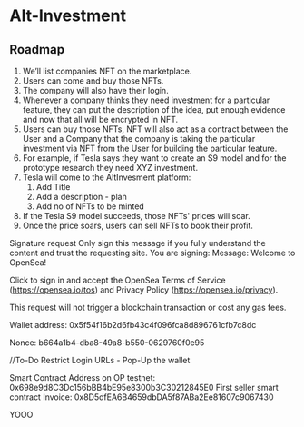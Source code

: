 # Alt-Investment

## Roadmap

1. We’ll list companies NFT on the marketplace. 
2. Users can come and buy those NFTs.
3. The company will also have their login.
4. Whenever a company thinks they need investment for a particular feature, they can put the description of the idea, put enough evidence and now that all will be encrypted in NFT.
5. Users can buy those NFTs, NFT will also act as a contract between the User and a Company that the company is taking the particular investment via NFT from the User for building the particular feature.
6. For example, if Tesla says they want to create an S9 model and for the prototype research they need XYZ investment.
7. Tesla will come to the AltInvesment platform:
    1. Add Title
    2. Add a description - plan
    3. Add no of NFTs to be minted
8. If the Tesla S9 model succeeds, those NFTs' prices will soar.
9. Once the price soars, users can sell NFTs to book their profit.


Signature request
Only sign this message if you fully understand the content and trust the requesting site.
You are signing:
Message:
Welcome to OpenSea!

Click to sign in and accept the OpenSea Terms of Service (https://opensea.io/tos) and Privacy Policy (https://opensea.io/privacy).

This request will not trigger a blockchain transaction or cost any gas fees.

Wallet address:
0x5f54f16b2d6fb43c4f096fca8d896761cfb7c8dc

Nonce:
b664a1b4-dba8-49a8-b550-0629760f0e95


//To-Do
Restrict Login URLs - Pop-Up the wallet




Smart Contract Address on OP testnet: 0x698e9d8C3Dc156bBB4bE95e8300b3C30212845E0
First seller smart contract Invoice: 0x8D5dfEA6B4659dbDA5f87ABa2Ee81607c9067430

YOOO

